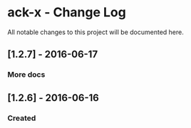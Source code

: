 # ack-x - Change Log
All notable changes to this project will be documented here.


## [1.2.7] - 2016-06-17
### More docs

## [1.2.6] - 2016-06-16
### Created